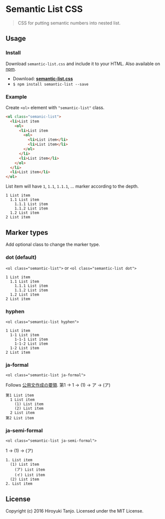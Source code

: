 # Semantic List CSS
> CSS for putting semantic numbers into nested list.

## Usage

### Install
Download `semantic-list.css` and include it to your HTML.
Also available on [npm](https://www.npmjs.com/).

- Download: [**semantic-list.css**](https://raw.githubusercontent.com/htanjo/semantic-list/master/semantic-list.css)
- `$ npm install semantic-list --save`

### Example
Create `<ol>` element with `"semantic-list"` class.

```html
<ol class="semanic-list">
  <li>List item
    <ol>
      <li>List item
        <ol>
          <li>List item</li>
          <li>List item</li>
        </ol>
      </li>
      <li>List item</li>
    </ol>
  </li>
  <li>List item</li>
</ol>
```

List item will have `1`, `1.1`, `1.1.1`, ... marker according to the depth.

```
1 List item
  1.1 List item
    1.1.1 List item
    1.1.2 List item
  1.2 List item
2 List item
```

## Marker types
Add optional class to change the marker type.

### dot (default)
`<ol class="semantic-list">` or `<ol class="semantic-list dot">`

```
1 List item
  1.1 List item
    1.1.1 List item
    1.1.2 List item
  1.2 List item
2 List item
```

### hyphen
`<ol class="semantic-list hyphen">`

```
1 List item
  1-1 List item
    1-1-1 List item
    1-1-2 List item
  1-2 List item
2 List item
```

### ja-formal
`<ol class="semantic-list ja-formal">`

Follows [公用文作成の要領](https://ja.wikipedia.org/wiki/%E5%85%AC%E7%94%A8%E6%96%87%E4%BD%9C%E6%88%90%E3%81%AE%E8%A6%81%E9%A0%98#.E7.AC.AC3_.E6.9B.B8.E5.BC.8F.E3.82.84.E6.96.87.E6.9B.B8.E3.81.AE.E6.A7.98.E5.BC.8F.E3.81.AB.E9.96.A2.E3.81.99.E3.82.8B.E9.80.9A.E5.89.87).
第1 → 1 → (1) → ア → (ア)

```
第1 List item
  1 List item
    (1) List item
    (2) List item
  2 List item
第2 List item
```

### ja-semi-formal
`<ol class="semantic-list ja-semi-formal">`

1 → (1) → (ア)

```
1. List item
  (1) List item
    (ア) List item
    (イ) List item
  (2) List item
2. List item
```

## License
Copyright (c) 2016 Hiroyuki Tanjo.
Licensed under the MIT License.
